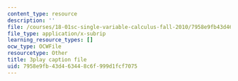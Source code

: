 ```yaml
---
content_type: resource
description: ''
file: /courses/18-01sc-single-variable-calculus-fall-2010/7958e9fb43d463448c6f999d1fcf7075_PNTnmH6jsRI.srt
file_type: application/x-subrip
learning_resource_types: []
ocw_type: OCWFile
resourcetype: Other
title: 3play caption file
uid: 7958e9fb-43d4-6344-8c6f-999d1fcf7075
---
```

